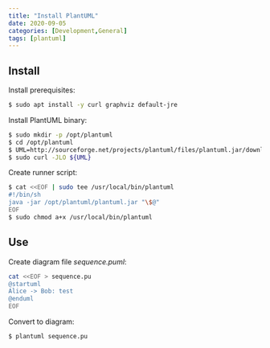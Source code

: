 ```yaml
---
title: "Install PlantUML"
date: 2020-09-05
categories: [Development,General]
tags: [plantuml]
---
```


## Install

Install prerequisites:
```bash
$ sudo apt install -y curl graphviz default-jre
```

Install PlantUML binary:
```bash
$ sudo mkdir -p /opt/plantuml
$ cd /opt/plantuml
$ UML=http://sourceforge.net/projects/plantuml/files/plantuml.jar/download
$ sudo curl -JLO ${UML}
```

Create runner script:
```bash
$ cat <<EOF | sudo tee /usr/local/bin/plantuml
#!/bin/sh
java -jar /opt/plantuml/plantuml.jar "\$@"
EOF
$ sudo chmod a+x /usr/local/bin/plantuml
```

## Use

Create diagram file _sequence.puml_:
```bash
cat <<EOF > sequence.pu
@startuml
Alice -> Bob: test
@enduml
EOF
```

Convert to diagram:
```bash
$ plantuml sequence.pu
```



